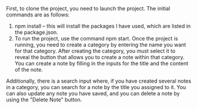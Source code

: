 
First, to clone the project, you need to launch the project. The initial commands are as follows:

1. npm install – this will install the packages I have used, which are listed in the package.json.
2. To run the project, use the command npm start.
   Once the project is running, you need to create a category by entering the name you want for that category. After creating the category, you must select it to reveal the button that allows you to create a note within that category. You can create a note by filling in the inputs for the title and the content of the note.

Additionally, there is a search input where, if you have created several notes in a category, you can search for a note by the title you assigned to it. You can also update any note you have saved, and you can delete a note by using the "Delete Note" button.
